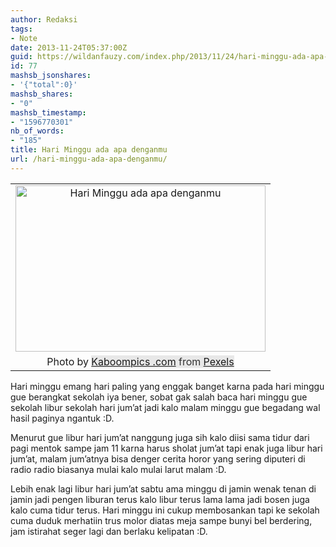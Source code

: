```yaml
---
author: Redaksi
tags:
- Note
date: 2013-11-24T05:37:00Z
guid: https://wildanfauzy.com/index.php/2013/11/24/hari-minggu-ada-apa-denganmu/
id: 77
mashsb_jsonshares:
- '{"total":0}'
mashsb_shares:
- "0"
mashsb_timestamp:
- "1596770301"
nb_of_words:
- "185"
title: Hari Minggu ada apa denganmu
url: /hari-minggu-ada-apa-denganmu/
---
```


<table align="center" cellpadding="0" cellspacing="0" style="margin-left:auto;margin-right:auto;text-align:center;">
  <tr>
    <td style="text-align:center;">
      <a href="https://wildanfauzyart.files.wordpress.com/2013/11/91af2-coffee-drink-flower-6067.jpg" style="margin-left:auto;margin-right:auto;"><img loading="lazy" alt="Hari Minggu ada apa denganmu" border="0" height="266" src="https://wildanfauzyart.files.wordpress.com/2013/11/91af2-coffee-drink-flower-6067.jpg?w=300&#038;resize=400%2C266" title="Hari Minggu ada apa denganmu" width="400" data-recalc-dims="1" /></a>
    </td>
  </tr>
  
  <tr>
    <td style="text-align:center;">
      Photo by&nbsp;<a href="https://www.pexels.com/@kaboompics?utm_content=attributionCopyText&utm_medium=referral&utm_source=pexels" style="background-color:#e8e8e8;box-sizing:border-box;font-family:-apple-system, BlinkMacSystemFont, &quot;font-size:16px;margin-bottom:0;margin-top:0;text-decoration-line:none;">Kaboompics .com</a><span style="background-color:#e8e8e8;color:#333333;font-family:-apple-system, BlinkMacSystemFont, &quot;font-size:16px;">&nbsp;from&nbsp;</span><a href="https://www.pexels.com/photo/coffee-magazine-6067/?utm_content=attributionCopyText&utm_medium=referral&utm_source=pexels" style="background-color:#e8e8e8;box-sizing:border-box;font-family:-apple-system, BlinkMacSystemFont, &quot;font-size:16px;margin-bottom:0;margin-top:0;text-decoration-line:none;">Pexels</a>
    </td>
  </tr>
</table>

Hari minggu emang hari paling yang enggak banget karna pada hari minggu gue berangkat sekolah iya bener, sobat gak salah baca hari minggu gue sekolah libur sekolah hari jum&#8217;at jadi kalo malam minggu gue begadang wal hasil paginya ngantuk :D.

Menurut gue libur hari jum&#8217;at nanggung juga sih kalo diisi sama tidur dari pagi mentok sampe jam 11 karna harus sholat jum&#8217;at tapi enak juga libur hari jum&#8217;at, malam jum&#8217;atnya bisa denger cerita horor yang sering diputeri di radio radio biasanya mulai kalo mulai larut malam :D.

Lebih enak lagi libur hari jum&#8217;at sabtu ama minggu di jamin wenak tenan di jamin jadi pengen liburan terus kalo libur terus lama lama jadi bosen juga kalo cuma tidur terus. Hari minggu ini cukup membosankan tapi ke sekolah cuma duduk merhatiin trus molor diatas meja sampe bunyi bel berdering, jam istirahat seger lagi dan berlaku kelipatan :D.